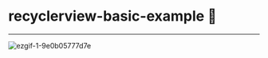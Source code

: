 # recyclerview-basic-example 🗽
----------------------------------------

![ezgif-1-9e0b05777d7e](https://user-images.githubusercontent.com/84986629/141604477-64591930-481e-4878-b3a5-36de18965888.gif)
